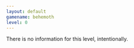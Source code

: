 ```yaml
---
layout: default
gamename: behemoth
level: 0
---
```

There is no information for this level, intentionally.
